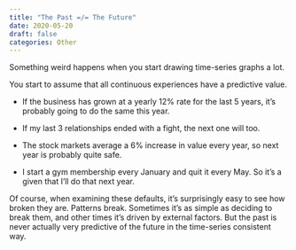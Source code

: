 ```yaml
---
title: "The Past =/= The Future"
date: 2020-05-20
draft: false
categories: Other
---
```


Something weird happens when you start drawing time-series graphs a lot.

You start to assume that all continuous experiences have a predictive value.

* If the business has grown at a yearly 12% rate for the last 5 years, it’s probably going to do the same this year.

* If my last 3 relationships ended with a fight, the next one will too.

* The stock markets average a 6% increase in value every year, so next year is probably quite safe.

* I start a gym membership every January and quit it every May. So it’s a given that I’ll do that next year.

Of course, when examining these defaults, it’s surprisingly easy to see how broken they are. Patterns break. Sometimes it’s as simple as deciding to break them, and other times it’s driven by external factors. But the past is never actually very predictive of the future in the time-series consistent way.

